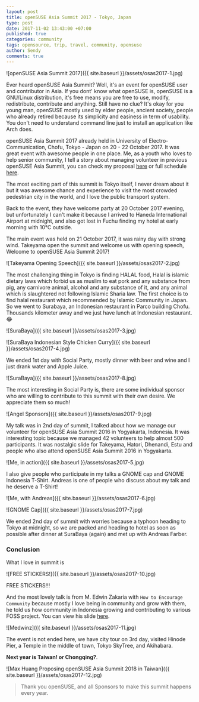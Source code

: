```yaml
---
layout: post
title: openSUSE Asia Summit 2017 - Tokyo, Japan
type: post
date: 2017-11-02 13:43:00 +07:00
published: true
categories: community
tags: opensource, trip, travel, community, opensuse
author: Sendy
comments: true
---
```


![openSUSE Asia Summit 2017]({{ site.baseurl }}/assets/osas2017-1.jpg)

Ever heard openSUSE Asia Summit? Well, it's an event for openSUSE user and contributor in Asia. If you dont' know what openSUSE is, openSUSE is a GNU/Linux distribution, it's free means you are free to use, modify, redistribute, contribute and anything. Still have no clue? It's okay for you young man, openSUSE mostly used by elder people, ancient society, people who already retired because its simplicity and easiness in term of usability. You don't need to understand command line just to install an application like Arch does.

openSUSE Asia Summit 2017 already held in University of Electro-Communication, Chofu, Tokyo - Japan on 20 - 22 October 2017. It was great event with awesome people in one place. Me, as a youth who loves to help senior community, I tell a story about managing volunteer in previous openSUSE Asia Summit, you can check my proposal [here](https://events.opensuse.org/conference/summitasia17/program/proposal/1534) or full schedule [here](https://events.opensuse.org/conference/summitasia17/schedule).

The most exciting part of this summit is Tokyo itself, I never dream about it but it was awesome chance and experience to visit the most crowded pedestrian city in the world, and I love the public transport system.

Back to the event, they have welcome party at 20 October 2017 evening, but unfortunately I can't make it because I arrived to Haneda International Airport at midnight, and also got lost in Fuchu finding my hotel at early morning with 10&deg;C outside.

The main event was held on 21 October 2017, it was rainy day with strong wind. Takeyama open the summit and welcome us with opening speech, Welcome to openSUSE Asia Summit 2017!

![Takeyama Opening Speech]({{ site.baseurl }}/assets/osas2017-2.jpg)

The most challenging thing in Tokyo is finding HALAL food, Halal is islamic dietary laws which forbid us as muslim to eat pork and any substance from pig, any carnivore animal, alcohol and any substance of it, and any animal which is slaughtered not following Islamic Sharia law. The first choice is to find halal restaurant which recommended by Islamic Community in Japan. So we went to Surabaya, an Indonesian restaurant in Parco building Chofu. Thousands kilometer away and we just have lunch at Indonesian restaurant. :joy:

![SuraBaya]({{ site.baseurl }}/assets/osas2017-3.jpg)

![SuraBaya Indonesian Style Chicken Curry]({{ site.baseurl }}/assets/osas2017-4.jpg)

We ended 1st day with Social Party, mostly dinner with beer and wine and I just drank water and Apple Juice.

![SuraBaya]({{ site.baseurl }}/assets/osas2017-8.jpg)

The most interesting in Social Party is, there are some individual sponsor who are willing to contribute to this summit with their own desire. We appreciate them so much!

![Angel Sponsors]({{ site.baseurl }}/assets/osas2017-9.jpg)

My talk was in 2nd day of summit, I talked about how we manage our volunteer for openSUSE Asia Summit 2016 in Yogyakarta, Indonesia. It was interesting topic because we managed 42 volunteers to help almost 500 participants. It was nostalgic slide for Takeyama, Hatori, Dhenandi, Estu and people who also attend openSUSE Asia Summit 2016 in Yogyakarta.

![Me, in action]({{ site.baseurl }}/assets/osas2017-5.jpg)

I also give people who participate in my talks a GNOME cap and GNOME Indonesia T-Shirt. Andreas is one of people who discuss about my talk and he deserve a T-Shirt!

![Me, with Andreas]({{ site.baseurl }}/assets/osas2017-6.jpg)

![GNOME Cap]({{ site.baseurl }}/assets/osas2017-7.jpg)

We ended 2nd day of summit with worries because a typhoon heading to Tokyo at midnight, so we are packed and heading to hotel as soon as possible after dinner at SuraBaya (again) and met up with Andreas Farber.

### Conclusion

What I love in summit is

![FREE STICKERS!]({{ site.baseurl }}/assets/osas2017-10.jpg)

FREE STICKERS!!!

And the most lovely talk is from M. Edwin Zakaria with `How to Encourage Community` because mostly I love being in community and grow with them, he told us how community in Indonesia growing and contributing to various FOSS project. You can view his slide [here](https://events.opensuse.org/conference/summitasia17/program/proposal/1572).

![Medwinz]({{ site.baseurl }}/assets/osas2017-11.jpg)

The event is not ended here, we have city tour on 3rd day, visited Hinode Pier, a Temple in the middle of town, Tokyo SkyTree, and Akihabara.

**Next year is Taiwan! or Chongqing?**.

![Max Huang Proposing openSUSE Asia Summit 2018 in Taiwan]({{ site.baseurl }}/assets/osas2017-12.jpg)

> Thank you openSUSE, and all Sponsors to make this summit happens every year.
